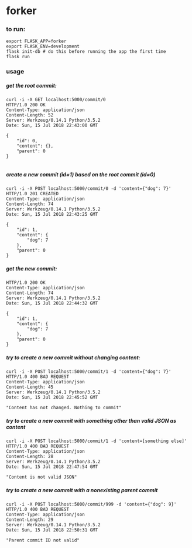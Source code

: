 # forker

### to run:

```
export FLASK_APP=forker
export FLASK_ENV=development
flask init-db # do this before running the app the first time
flask run
```

### usage

##### get the root commit:

```
curl -i -X GET localhost:5000/commit/0
HTTP/1.0 200 OK
Content-Type: application/json
Content-Length: 52
Server: Werkzeug/0.14.1 Python/3.5.2
Date: Sun, 15 Jul 2018 22:43:00 GMT

{
    "id": 0,
    "content": {},
    "parent": 0
}


```

##### create a new commit (id=1) based on the root commit (id=0)

```
curl -i -X POST localhost:5000/commit/0 -d 'content={"dog": 7}'
HTTP/1.0 201 CREATED
Content-Type: application/json
Content-Length: 74
Server: Werkzeug/0.14.1 Python/3.5.2
Date: Sun, 15 Jul 2018 22:43:25 GMT

{
    "id": 1,
    "content": {
        "dog": 7
    },
    "parent": 0
}
```

##### get the new commit:

```curl -i -X GET localhost:5000/commit/1
HTTP/1.0 200 OK
Content-Type: application/json
Content-Length: 74
Server: Werkzeug/0.14.1 Python/3.5.2
Date: Sun, 15 Jul 2018 22:44:32 GMT

{
    "id": 1,
    "content": {
        "dog": 7
    },
    "parent": 0
}

```


##### try to create a new commit without changing content:

```
curl -i -X POST localhost:5000/commit/1 -d 'content={"dog": 7}'
HTTP/1.0 400 BAD REQUEST
Content-Type: application/json
Content-Length: 45
Server: Werkzeug/0.14.1 Python/3.5.2
Date: Sun, 15 Jul 2018 22:45:52 GMT

"Content has not changed. Nothing to commit"
```

##### try to create a new commit with something other than valid JSON as content

```
curl -i -X POST localhost:5000/commit/1 -d 'content=[something else]'
HTTP/1.0 400 BAD REQUEST
Content-Type: application/json
Content-Length: 28
Server: Werkzeug/0.14.1 Python/3.5.2
Date: Sun, 15 Jul 2018 22:47:54 GMT

"Content is not valid JSON"
```

##### try to create a new commit with a nonexisting parent commit
```
curl -i -X POST localhost:5000/commit/999 -d 'content={"dog": 9}'
HTTP/1.0 400 BAD REQUEST
Content-Type: application/json
Content-Length: 29
Server: Werkzeug/0.14.1 Python/3.5.2
Date: Sun, 15 Jul 2018 22:50:31 GMT

"Parent commit ID not valid"
```
